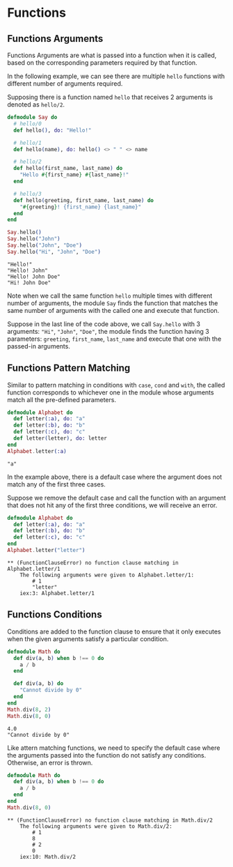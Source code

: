 # Functions

## **Functions Arguments**

Functions Arguments are what is passed into a function when it is called, based on the corresponding parameters required by that function.

In the following example, we can see there are multiple `hello` functions with different number of arguments required.

Supposing there is a function named `hello` that receives 2 arguments is denoted as `hello/2`.

```exs
defmodule Say do
  # hello/0
  def hello(), do: "Hello!"

  # hello/1
  def hello(name), do: hello() <> " " <> name

  # hello/2
  def hello(first_name, last_name) do
    "Hello #{first_name} #{last_name}!"
  end

  # hello/3
  def hello(greeting, first_name, last_name) do
    "#{greeting}! {first_name} {last_name}"
  end
end

Say.hello()
Say.hello("John")
Say.hello("John", "Doe")
Say.hello("Hi", "John", "Doe")
```

```
"Hello!"
"Hello! John"
"Hello! John Doe"
"Hi! John Doe"
```

Note when we call the same function `hello` multiple times with different number of arguments, the module `Say` finds the function that matches the same number of arguments with the called one and execute that function.

Suppose in the last line of the code above, we call `Say.hello` with 3 arguments: `"Hi"`, `"John"`, `"Doe"`, the module finds the function having 3 parameters: `greeting`, `first_name`, `last_name` and execute that one with the passed-in arguments.

## **Functions Pattern Matching**

Similar to pattern matching in conditions with `case`, `cond` and `with`, the called function corresponds to whichever one in the module whose arguments match all the pre-defined parameters.

```exs
defmodule Alphabet do
  def letter(:a), do: "a"
  def letter(:b), do: "b"
  def letter(:c), do: "c"
  def letter(letter), do: letter
end
Alphabet.letter(:a)
```

```
"a"
```

In the example above, there is a default case where the argument does not match any of the first three cases.

Suppose we remove the default case and call the function with an argument that does not hit any of the first three conditions, we will receive an error.

```exs
defmodule Alphabet do
  def letter(:a), do: "a"
  def letter(:b), do: "b"
  def letter(:c), do: "c"
end
Alphabet.letter("letter")
```

```
** (FunctionClauseError) no function clause matching in Alphabet.letter/1
    The following arguments were given to Alphabet.letter/1:
        # 1
        "letter"
    iex:3: Alphabet.letter/1
```

## **Functions Conditions**

Conditions are added to the function clause to ensure that it only executes when the given arguments satisfy a particular condition.

```exs
defmodule Math do
  def div(a, b) when b !== 0 do
    a / b
  end

  def div(a, b) do
    "Cannot divide by 0"
  end
end
Math.div(8, 2)
Math.div(8, 0)
```

```
4.0
"Cannot divide by 0"
```

Like attern matching functions, we need to specify the default case where the arguments passed into the function do not satisfy any conditions. Otherwise, an error is thrown.

```exs
defmodule Math do
  def div(a, b) when b !== 0 do
    a / b
  end
end
Math.div(8, 0)
```

```
** (FunctionClauseError) no function clause matching in Math.div/2
    The following arguments were given to Math.div/2:
        # 1
        8
        # 2
        0
    iex:10: Math.div/2
```
